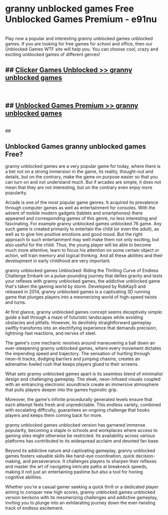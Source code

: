 # granny unblocked games  Free Unblocked Games Premium - e91nu <br>
<br>
Play now a popular and interesting granny unblocked games unblocked games. If you are looking for free games for school and office, then our Unblocked Games WTF site will help you. You can choose cool, crazy and exciting unblocked games of different genres!


## ##  [Clicker Games Unblocked >> granny unblocked games](http://freeplayer.one?title=granny_unblocked_games&ref=UGames)
  <br>

##  ## [Unblocked Games Premium >> granny unblocked games](http://freeplayer.one?title=granny_unblocked_games&ref=UGames)
  <br>
  ##



## Unblocked Games granny unblocked games Free?

granny unblocked games are a very popular game for today, where there is a bet not on a strong immersion in the game, its reality, thought-out and details, but on the contrary, make the game on purpose easier so that you can turn on and not understand much. But if arcades are simple, it does not mean that they are not interesting, but on the contrary even enjoy more popularity.

Arcade is one of the most popular game genres. It acquired its prevalence through computer games as well as entertainment for consoles. With the advent of mobile modern gadgets (tablets and smartphones) there appeared and corresponding games of this genre, no less interesting and fascinating. For example granny unblocked games unblocked 76 game. Any such game is created primarily to entertain the child (or even the adult), as well as to give him positive emotions and good mood. But the right approach to such entertainment may well make them not only exciting, but also useful for the child. Thus, the young player will be able to become much more attentive, learn to focus his attention on some certain object or action, will train memory and logical thinking. And all these abilities and their development in early childhood are very important.

granny unblocked games Unblocked: Riding the Thrilling Curve of Endless Challenge
Embark on a pulse-pounding journey that defies gravity and tests your reflexes with granny unblocked games, the addictive unblocked game that's taken the gaming world by storm. Developed by RobKayS and released in 2014, granny unblocked games is a captivating 3D running game that plunges players into a mesmerizing world of high-speed twists and turns.

At first glance, granny unblocked games concept seems deceptively simple: guide a ball through a maze of futuristic landscapes while avoiding obstacles and pitfalls. However, its devilishly straightforward gameplay swiftly transforms into an electrifying experience that demands precision, lightning-fast reactions, and nerves of steel.

The game's core mechanic revolves around maneuvering a ball down an ever-steepening granny unblocked games, where every movement dictates the impending speed and trajectory. The sensation of hurtling through neon-lit tracks, dodging barriers and jumping chasms, creates an adrenaline-fueled rush that keeps players glued to their screens.

What sets granny unblocked games apart is its seamless blend of minimalist design and challenging gameplay. The sleek, neon-infused visuals coupled with an entrancing electronic soundtrack create an immersive atmosphere that pulls players deeper into the games hypnotic grip.

Moreover, the game's infinite procedurally generated levels ensure that each attempt feels fresh and unpredictable. This endless variety, combined with escalating difficulty, guarantees an ongoing challenge that hooks players and keeps them coming back for more.

granny unblocked games unblocked version has garnered immense popularity, becoming a staple in schools and workplaces where access to gaming sites might otherwise be restricted. Its availability across various platforms has contributed to its widespread acclaim and devoted fan base.

Beyond its addictive nature and captivating gameplay, granny unblocked games fosters valuable skills like hand-eye coordination, quick decision-making, and perseverance. It challenges players to sharpen their reflexes and master the art of navigating intricate paths at breakneck speeds, making it not just an entertaining pastime but also a tool for honing cognitive abilities.

Whether you're a casual gamer seeking a quick thrill or a dedicated player aiming to conquer new high scores, granny unblocked games unblocked version beckons with its mesmerizing challenges and addictive gameplay, inviting you to plunge into an exhilarating journey down the ever-twisting track of endless excitement.